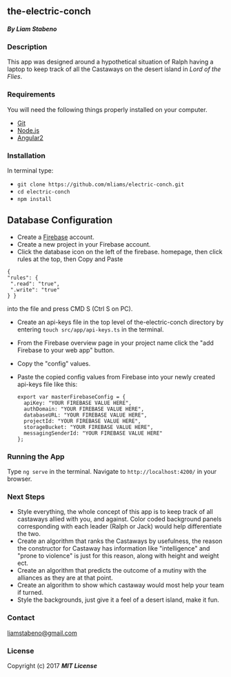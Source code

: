 ## the-electric-conch

#### _By Liam Stabeno_

### Description

This app was designed around a hypothetical situation  of Ralph having a laptop to keep track of all the Castaways on the desert island in <em>Lord of the Flies</em>.

### Requirements

You will need the following things properly installed on your computer.

* [Git](https://git-scm.com/)
* [Node.js](https://nodejs.org/en)
* [Angular2](https://v2.angular.io/docs/ts/latest/)

### Installation

In  terminal type:
* `git clone https://github.com/mliams/electric-conch.git`
* `cd electric-conch`
* `npm install`


## Database Configuration
  * Create a [Firebase](https://firebase.google.com/) account.
  * Create a new project in your Firebase account.
  * Click the database icon on the left of the firebase. homepage, then click rules at the top, then Copy and Paste

   ```
   {
  "rules": {
    ".read": "true",
    ".write": "true"
  } }
  ```

  into the file and press CMD S (Ctrl S on PC).
  * Create an api-keys file in the top level of the-electric-conch directory by entering
  `touch src/app/api-keys.ts` in the terminal.
  * From the Firebase overview page in your project name click the "add Firebase to your web app" button.
  * Copy the "config" values.
  * Paste the copied config values from Firebase into your newly created api-keys file like this:

    ```
    export var masterFirebaseConfig = {
      apiKey: "YOUR FIREBASE VALUE HERE",
      authDomain: "YOUR FIREBASE VALUE HERE",
      databaseURL: "YOUR FIREBASE VALUE HERE",
      projectId: "YOUR FIREBASE VALUE HERE",
      storageBucket: "YOUR FIREBASE VALUE HERE",
      messagingSenderId: "YOUR FIREBASE VALUE HERE"
    };

    ```

### Running the App

Type `ng serve` in the terminal. Navigate to `http://localhost:4200/` in your browser.

### Next Steps
* Style everything, the whole concept of this app is to keep track of all castaways allied with you, and against.  Color coded background panels corresponding with each leader (Ralph or Jack) would help differentiate the two.
* Create an algorithm that ranks the Castaways by usefulness, the reason the constructor for Castaway has information like "intelligence" and "prone to violence" is just for this reason, along with height and weight ect.
* Create an algorithm that predicts the outcome of a mutiny with the alliances as they are at that point.
* Create an algorithm to show which castaway would most help your team if turned.
* Style the backgrounds, just give it a feel of a desert island, make it fun.

### Contact

liamstabeno@gmail.com

### License

Copyright (c) 2017 **_MIT License_**
